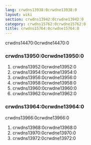 ```yaml
---
lang: crwdns13938:0crwdne13938:0
layout: wiki
section: crwdns13942:0crwdne13942:0
category: crwdns15762:0crwdne15762:0
title: crwdns15764:0crwdne15764:0
---
```


crwdns14470:0crwdne14470:0

### crwdns13950:0crwdne13950:0
1. crwdns13952:0crwdne13952:0
1. crwdns13954:0crwdne13954:0
1. crwdns13956:0crwdne13956:0
1. crwdns13958:0crwdne13958:0
1. crwdns13960:0crwdne13960:0
1. crwdns13962:0crwdne13962:0

### crwdns13964:0crwdne13964:0

crwdns13966:0crwdne13966:0

1. crwdns13968:0crwdne13968:0
1. crwdns13970:0crwdne13970:0
1. crwdns13972:0crwdne13972:0
